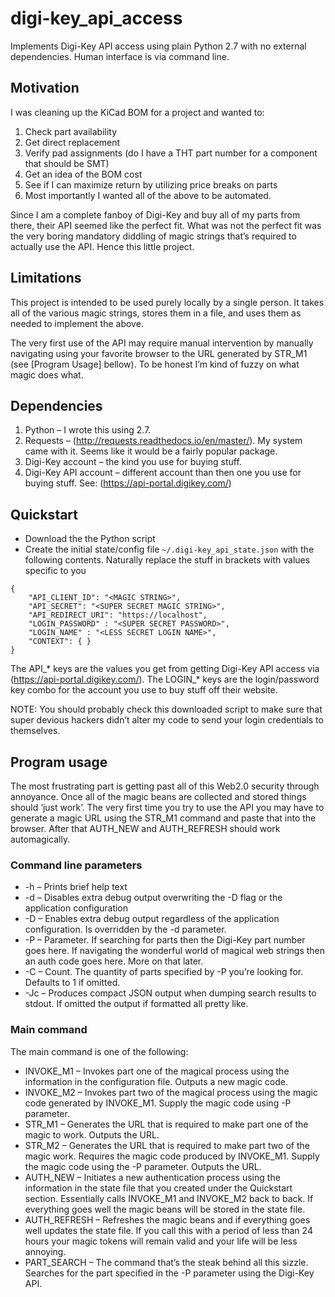 # digi-key_api_access
Implements Digi-Key API access using plain Python 2.7 with no external dependencies.  Human interface is via command line.

## Motivation
I was cleaning up the KiCad BOM for a project and wanted to:
1. Check part availability
1. Get direct replacement
1. Verify pad assignments (do I have a THT part number for a component that should be SMT)
1. Get an idea of the BOM cost
1. See if I can maximize return by utilizing price breaks on parts
1. Most importantly I wanted all of the above to be automated.

Since I am a complete fanboy of Digi-Key and buy all of my parts from there, their API seemed like the perfect fit.  What was not the perfect fit was the very boring mandatory diddling of magic strings that’s required to actually use the API.  Hence this little project.

## Limitations
This project is intended to be used purely locally by a single person.  It takes all of the various magic strings, stores them in a file, and uses them as needed to implement the above.

The very first use of the API may require manual intervention by manually navigating using your favorite browser to the URL generated by STR_M1 (see [Program Usage] bellow).  To be honest I’m kind of fuzzy on what magic does what.

## Dependencies
1. Python – I wrote this using 2.7. 
1. Requests – (http://requests.readthedocs.io/en/master/).  My system came with it.  Seems like it would be a fairly popular package.
1. Digi-Key account – the kind you use for buying stuff.
1. Digi-Key API account – different account than then one you use for buying stuff.  See: (https://api-portal.digikey.com/)

## Quickstart
+ Download the the Python script
+ Create the initial state/config file `~/.digi-key_api_state.json` with the following contents.  Naturally replace the stuff in brackets with values specific to you

```
{
 	"API_CLIENT_ID": "<MAGIC STRING>",
 	"API_SECRET": "<SUPER SECRET MAGIC STRING>",
 	"API_REDIRECT_URI": "https://localhost",
 	"LOGIN_PASSWORD" : "<SUPER SECRET PASSWORD>",
 	"LOGIN_NAME" : "<LESS SECRET LOGIN NAME>",
 	"CONTEXT": { }
}
```

The API_* keys are the values you get from getting Digi-Key API access via  (https://api-portal.digikey.com/).  The LOGIN_* keys are the login/password key combo for the account you use to buy stuff off their website.

NOTE: You should probably check this downloaded script to make sure that super devious hackers didn’t alter my code to send your login credentials to themselves.

## Program usage
The most frustrating part is getting past all of this Web2.0 security through annoyance.  Once all of the magic beans are collected and stored things should ‘just work’.  The very first time you try to use the API you may have to generate a magic URL using the STR_M1 command and paste that into the browser.  After that AUTH_NEW and AUTH_REFRESH should work automagically.

### Command line parameters
+ -h – Prints  brief help text
+ -d – Disables extra debug output overwriting the -D flag or the application configuration
+ -D – Enables extra debug output regardless of the application configuration.  Is overridden by the -d parameter.
+ -P – Parameter.  If searching for parts then the Digi-Key part number goes here.  If navigating the wonderful world of magical web strings then an auth code goes here.  More on that later.
+ -C – Count.  The quantity of parts specified by -P you’re looking for.  Defaults to 1 if omitted.
+ -Jc – Produces compact JSON output when dumping search results to stdout.  If omitted the output if formatted all pretty like.

### Main command
The main command is one of the following:
+ INVOKE_M1 – Invokes part one of the magical process using the information in the configuration file.  Outputs a new magic code.
+ INVOKE_M2 – Invokes part two of the magical process using the magic code generated by INVOKE_M1.  Supply the magic code using -P parameter.
+ STR_M1 – Generates the URL that is required to make part one of the magic to work.  Outputs the URL.
+ STR_M2 – Generates the URL that is required to make part two of the magic work.  Requires the magic code produced by INVOKE_M1.  Supply the magic code using the -P parameter.  Outputs the URL.
+ AUTH_NEW – Initiates a new authentication process using the information in the state file that you created under the Quickstart section.  Essentially calls INVOKE_M1 and INVOKE_M2 back to back.  If everything goes well the magic beans will be stored in the state file.
+ AUTH_REFRESH – Refreshes the magic beans and if everything goes well updates the state file.  If you call this with a period of less than 24 hours your magic tokens will remain valid and your life will be less annoying.
+ PART_SEARCH – The command that’s the steak behind all this sizzle.  Searches for the part specified in the -P parameter using the Digi-Key API.


